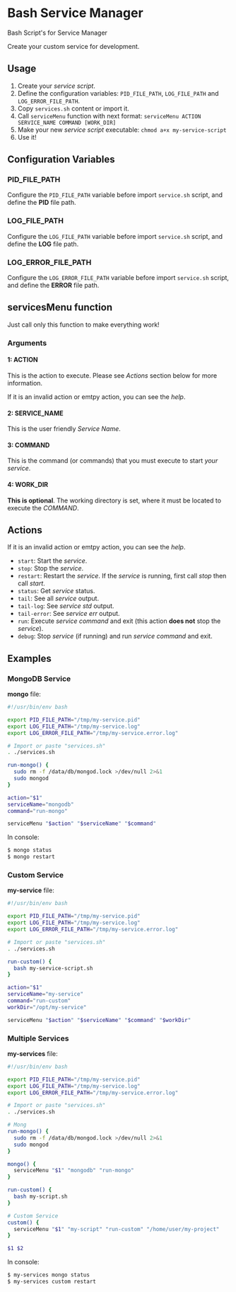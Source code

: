 # Bash Service Manager
Bash Script's for Service Manager

Create your custom service for development.

## Usage ##

1. Create your _service script_.
2. Define the configuration variables: `PID_FILE_PATH`, `LOG_FILE_PATH` and `LOG_ERROR_FILE_PATH`.
2. Copy `services.sh` content or import it.
3. Call `serviceMenu` function with next format: `serviceMenu ACTION SERVICE_NAME COMMAND [WORK_DIR]`
4. Make your new _service script_ executable: `chmod a+x my-service-script`
5. Use it!

## Configuration Variables ##

### PID_FILE_PATH ###

Configure the `PID_FILE_PATH` variable before import `service.sh` script, and define the **PID** file path.

### LOG_FILE_PATH ###

Configure the `LOG_FILE_PATH` variable before import `service.sh` script, and define the **LOG** file path.

### LOG_ERROR_FILE_PATH ###

Configure the `LOG_ERROR_FILE_PATH` variable before import `service.sh` script, and define the **ERROR** file path.


## servicesMenu function ##

Just call only this function to make everything work!

### Arguments ###

#### 1: ACTION ####

This is the action to execute. Please see _Actions_ section below for more information.

If it is an invalid action or emtpy action, you can see the _help_.

#### 2: SERVICE_NAME ####

This is the user friendly _Service Name_.

#### 3: COMMAND ####

This is the command (or commands) that you must execute to start _your service_.

#### 4: WORK_DIR ####

**This is optional**. The working directory is set, where it must be located to execute the _COMMAND_.

## Actions ##

If it is an invalid action or emtpy action, you can see the _help_.

* `start`: Start the _service_.
* `stop`: Stop the _service_.
* `restart`: Restart the _service_. If the _service_ is running, first call _stop_ then call _start_.
* `status`: Get _service_ status.
* `tail`: See all _service_ output.
* `tail-log`: See _service_ _std_ output.
* `tail-error`: See _service_ _err_ output.
* `run`: Execute _service command_ and exit (this action **does not** stop the _service_).
* `debug`: Stop _service_ (if running) and run _service command_ and exit.

## Examples ##

### MongoDB Service ###

**mongo** file:

```bash
#!/usr/bin/env bash

export PID_FILE_PATH="/tmp/my-service.pid"
export LOG_FILE_PATH="/tmp/my-service.log"
export LOG_ERROR_FILE_PATH="/tmp/my-service.error.log"

# Import or paste "services.sh"
. ./services.sh

run-mongo() {
  sudo rm -f /data/db/mongod.lock >/dev/null 2>&1
  sudo mongod
}

action="$1"
serviceName="mongodb"
command="run-mongo"

serviceMenu "$action" "$serviceName" "$command"
```

In console:

```bash
$ mongo status
$ mongo restart
```

### Custom Service ###

**my-service** file:

```bash
#!/usr/bin/env bash

export PID_FILE_PATH="/tmp/my-service.pid"
export LOG_FILE_PATH="/tmp/my-service.log"
export LOG_ERROR_FILE_PATH="/tmp/my-service.error.log"

# Import or paste "services.sh"
. ./services.sh

run-custom() {
  bash my-service-script.sh
}

action="$1"
serviceName="my-service"
command="run-custom"
workDir="/opt/my-service"

serviceMenu "$action" "$serviceName" "$command" "$workDir"
```

### Multiple Services ###

**my-services** file:

```bash
#!/usr/bin/env bash

export PID_FILE_PATH="/tmp/my-service.pid"
export LOG_FILE_PATH="/tmp/my-service.log"
export LOG_ERROR_FILE_PATH="/tmp/my-service.error.log"

# Import or paste "services.sh"
. ./services.sh

# Mong
run-mongo() {
  sudo rm -f /data/db/mongod.lock >/dev/null 2>&1
  sudo mongod
}

mongo() {
  serviceMenu "$1" "mongodb" "run-mongo"
}

run-custom() {
  bash my-script.sh
}

# Custom Service
custom() {
  serviceMenu "$1" "my-script" "run-custom" "/home/user/my-project"
}

$1 $2
```

In console:

```bash
$ my-services mongo status
$ my-services custom restart
```
